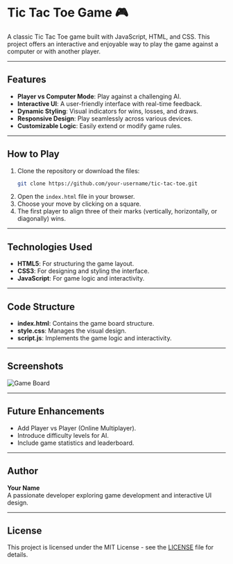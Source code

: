 
# Tic Tac Toe Game 🎮

A classic Tic Tac Toe game built with JavaScript, HTML, and CSS. This project offers an interactive and enjoyable way to play the game against a computer or with another player.

---

## Features

- **Player vs Computer Mode**: Play against a challenging AI.
- **Interactive UI**: A user-friendly interface with real-time feedback.
- **Dynamic Styling**: Visual indicators for wins, losses, and draws.
- **Responsive Design**: Play seamlessly across various devices.
- **Customizable Logic**: Easily extend or modify game rules.

---

## How to Play

1. Clone the repository or download the files:
   ```bash
   git clone https://github.com/your-username/tic-tac-toe.git
   ```
2. Open the `index.html` file in your browser.
3. Choose your move by clicking on a square.
4. The first player to align three of their marks (vertically, horizontally, or diagonally) wins.

---

## Technologies Used

- **HTML5**: For structuring the game layout.
- **CSS3**: For designing and styling the interface.
- **JavaScript**: For game logic and interactivity.

---

## Code Structure

- **index.html**: Contains the game board structure.
- **style.css**: Manages the visual design.
- **script.js**: Implements the game logic and interactivity.

---

## Screenshots

![Game Board](screenshots/game_board.png)

---

## Future Enhancements

- Add Player vs Player (Online Multiplayer).
- Introduce difficulty levels for AI.
- Include game statistics and leaderboard.

---

## Author

**Your Name**  
A passionate developer exploring game development and interactive UI design.

---

## License

This project is licensed under the MIT License - see the [LICENSE](LICENSE) file for details.

